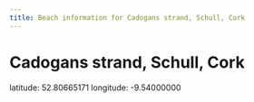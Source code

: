 ```yaml
---
title: Beach information for Cadogans strand, Schull, Cork
---
```

# Cadogans strand, Schull, Cork 

<div class="location-info">latitude: 52.80665171 longitude: -9.54000000</div>
<div id="met-eireann-warnings" onload="get_met_eireann_warnings(EI04)"></div>
<div></div>